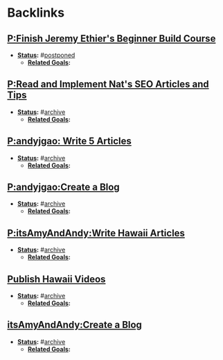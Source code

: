 
# Backlinks
## [P:Finish Jeremy Ethier's Beginner Build Course](<P:Finish Jeremy Ethier's Beginner Build Course.md>)
- **[Status](<Status.md>):** #[postponed](<postponed.md>)
    - **[Related Goals](<Related Goals.md>):**

## [P:Read and Implement Nat's SEO Articles and Tips](<P:Read and Implement Nat's SEO Articles and Tips.md>)
- **[Status](<Status.md>):** #[archive](<archive.md>)
    - **[Related Goals](<Related Goals.md>):**

## [P:andyjgao: Write 5 Articles](<P:andyjgao: Write 5 Articles.md>)
- **[Status](<Status.md>):** #[archive](<archive.md>)
    - **[Related Goals](<Related Goals.md>):**

## [P:andyjgao:Create a Blog](<P:andyjgao:Create a Blog.md>)
- **[Status](<Status.md>):** #[archive](<archive.md>)
    - **[Related Goals](<Related Goals.md>):**

## [P:itsAmyAndAndy:Write Hawaii Articles](<P:itsAmyAndAndy:Write Hawaii Articles.md>)
- **[Status](<Status.md>):** #[archive](<archive.md>)
    - **[Related Goals](<Related Goals.md>):**

## [Publish Hawaii Videos](<Publish Hawaii Videos.md>)
- **[Status](<Status.md>):** #[archive](<archive.md>)
    - **[Related Goals](<Related Goals.md>):**

## [itsAmyAndAndy:Create a Blog](<itsAmyAndAndy:Create a Blog.md>)
- **[Status](<Status.md>):** #[archive](<archive.md>)
    - **[Related Goals](<Related Goals.md>):**

